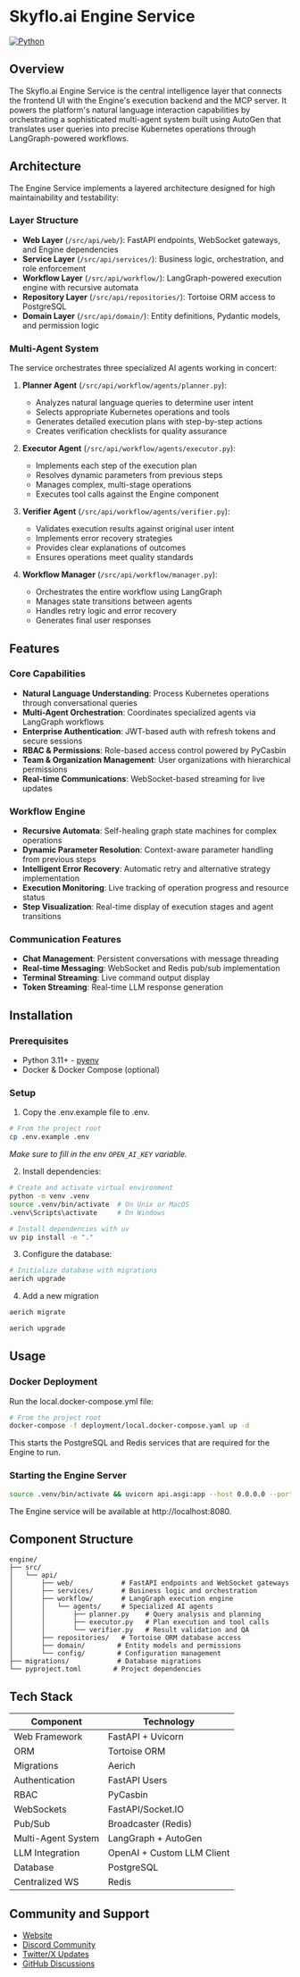 # Skyflo.ai Engine Service

[![Python](https://img.shields.io/badge/python-3.11-blue)](https://www.python.org)


## Overview

The Skyflo.ai Engine Service is the central intelligence layer that connects the frontend UI with the Engine's execution backend and the MCP server. It powers the platform's natural language interaction capabilities by orchestrating a sophisticated multi-agent system built using AutoGen that translates user queries into precise Kubernetes operations through LangGraph-powered workflows.

## Architecture

The Engine Service implements a layered architecture designed for high maintainability and testability:

### Layer Structure

- **Web Layer** (`/src/api/web/`): FastAPI endpoints, WebSocket gateways, and Engine dependencies
- **Service Layer** (`/src/api/services/`): Business logic, orchestration, and role enforcement
- **Workflow Layer** (`/src/api/workflow/`): LangGraph-powered execution engine with recursive automata
- **Repository Layer** (`/src/api/repositories/`): Tortoise ORM access to PostgreSQL
- **Domain Layer** (`/src/api/domain/`): Entity definitions, Pydantic models, and permission logic

### Multi-Agent System

The service orchestrates three specialized AI agents working in concert:

1. **Planner Agent** (`/src/api/workflow/agents/planner.py`):
   - Analyzes natural language queries to determine user intent
   - Selects appropriate Kubernetes operations and tools
   - Generates detailed execution plans with step-by-step actions
   - Creates verification checklists for quality assurance

2. **Executor Agent** (`/src/api/workflow/agents/executor.py`):
   - Implements each step of the execution plan
   - Resolves dynamic parameters from previous steps
   - Manages complex, multi-stage operations
   - Executes tool calls against the Engine component

3. **Verifier Agent** (`/src/api/workflow/agents/verifier.py`):
   - Validates execution results against original user intent
   - Implements error recovery strategies
   - Provides clear explanations of outcomes
   - Ensures operations meet quality standards

4. **Workflow Manager** (`/src/api/workflow/manager.py`):
   - Orchestrates the entire workflow using LangGraph
   - Manages state transitions between agents
   - Handles retry logic and error recovery
   - Generates final user responses

## Features

### Core Capabilities

- **Natural Language Understanding**: Process Kubernetes operations through conversational queries
- **Multi-Agent Orchestration**: Coordinates specialized agents via LangGraph workflows
- **Enterprise Authentication**: JWT-based auth with refresh tokens and secure sessions
- **RBAC & Permissions**: Role-based access control powered by PyCasbin
- **Team & Organization Management**: User organizations with hierarchical permissions
- **Real-time Communications**: WebSocket-based streaming for live updates

### Workflow Engine

- **Recursive Automata**: Self-healing graph state machines for complex operations
- **Dynamic Parameter Resolution**: Context-aware parameter handling from previous steps
- **Intelligent Error Recovery**: Automatic retry and alternative strategy implementation
- **Execution Monitoring**: Live tracking of operation progress and resource status
- **Step Visualization**: Real-time display of execution stages and agent transitions

### Communication Features

- **Chat Management**: Persistent conversations with message threading
- **Real-time Messaging**: WebSocket and Redis pub/sub implementation
- **Terminal Streaming**: Live command output display
- **Token Streaming**: Real-time LLM response generation

## Installation

### Prerequisites

- Python 3.11+ - [pyenv](https://github.com/pyenv/pyenv)
- Docker & Docker Compose (optional)

### Setup

1. Copy the .env.example file to .env.

```bash
# From the project root
cp .env.example .env
```

_Make sure to fill in the env `OPEN_AI_KEY` variable._

2. Install dependencies:

```bash
# Create and activate virtual environment
python -m venv .venv
source .venv/bin/activate  # On Unix or MacOS
.venv\Scripts\activate     # On Windows

# Install dependencies with uv
uv pip install -e "."
```

3. Configure the database:

```bash
# Initialize database with migrations
aerich upgrade
```

4. Add a new migration

```bash
aerich migrate

aerich upgrade
```

## Usage

### Docker Deployment

Run the local.docker-compose.yml file:

```bash
# From the project root
docker-compose -f deployment/local.docker-compose.yaml up -d
```

This starts the PostgreSQL and Redis services that are required for the Engine to run.

### Starting the Engine Server

```bash
source .venv/bin/activate && uvicorn api.asgi:app --host 0.0.0.0 --port 8080 --reload
```

The Engine service will be available at http://localhost:8080.


## Component Structure

```
engine/
├── src/
│   └── api/
│       ├── web/            # FastAPI endpoints and WebSocket gateways
│       ├── services/       # Business logic and orchestration
│       ├── workflow/       # LangGraph execution engine
│       │   └── agents/     # Specialized AI agents
│       │       ├── planner.py    # Query analysis and planning
│       │       ├── executor.py   # Plan execution and tool calls
│       │       └── verifier.py   # Result validation and QA
│       ├── repositories/   # Tortoise ORM database access
│       ├── domain/        # Entity models and permissions
│       └── config/        # Configuration management
├── migrations/            # Database migrations
└── pyproject.toml        # Project dependencies
```

## Tech Stack

| Component            | Technology                 |
|----------------------|----------------------------|
| Web Framework        | FastAPI + Uvicorn          |
| ORM                  | Tortoise ORM               |
| Migrations           | Aerich                     |
| Authentication       | FastAPI Users              |
| RBAC                 | PyCasbin                   |
| WebSockets           | FastAPI/Socket.IO          |
| Pub/Sub              | Broadcaster (Redis)        |
| Multi-Agent System   | LangGraph + AutoGen        |
| LLM Integration      | OpenAI + Custom LLM Client |
| Database             | PostgreSQL                 |
| Centralized WS       | Redis                      |

## Community and Support

- [Website](https://skyflo.ai)
- [Discord Community](https://discord.gg/kCFNavMund)
- [Twitter/X Updates](https://x.com/skyflo_ai)
- [GitHub Discussions](https://github.com/skyflo-ai/skyflo/discussions)
